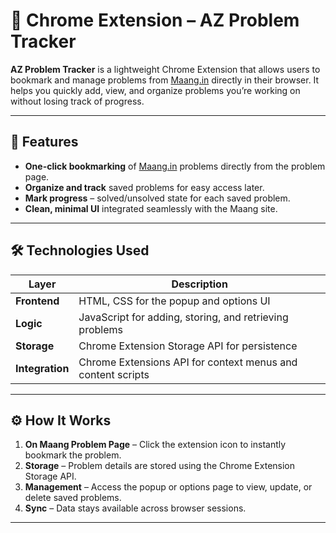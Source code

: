 # 🔖 Chrome Extension – AZ Problem Tracker

**AZ Problem Tracker** is a lightweight Chrome Extension that allows users to bookmark and manage problems from [Maang.in](https://maang.in) directly in their browser. It helps you quickly add, view, and organize problems you’re working on without losing track of progress.

---

## 🚀 Features

- **One-click bookmarking** of [Maang.in](https://maang.in) problems directly from the problem page.
- **Organize and track** saved problems for easy access later.
- **Mark progress** – solved/unsolved state for each saved problem.
- **Clean, minimal UI** integrated seamlessly with the Maang site.

---

## 🛠️ Technologies Used

| Layer       | Description                                   |
|-------------|-----------------------------------------------|
| **Frontend** | HTML, CSS for the popup and options UI        |
| **Logic**    | JavaScript for adding, storing, and retrieving problems |
| **Storage**  | Chrome Extension Storage API for persistence  |
| **Integration** | Chrome Extensions API for context menus and content scripts |

---

## ⚙️ How It Works

1. **On Maang Problem Page** – Click the extension icon to instantly bookmark the problem.
2. **Storage** – Problem details are stored using the Chrome Extension Storage API.
3. **Management** – Access the popup or options page to view, update, or delete saved problems.
4. **Sync** – Data stays available across browser sessions.

---

